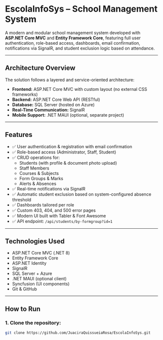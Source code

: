 # EscolaInfoSys – School Management System

A modern and modular school management system developed with **ASP.NET Core MVC** and **Entity Framework Core**, featuring full user authentication, role-based access, dashboards, email confirmation, notifications via SignalR, and student exclusion logic based on attendance.

---

##  Architecture Overview

The solution follows a layered and service-oriented architecture:

- **Frontend:** ASP.NET Core MVC with custom layout (no external CSS frameworks)
- **Backend:** ASP.NET Core Web API (RESTful)
- **Database:** SQL Server (hosted on Azure)
- **Real-Time Communication:** SignalR
- **Mobile Support:** .NET MAUI (optional, separate project)

---

## Features

- ✅ User authentication & registration with email confirmation  
- ✅ Role-based access (Administrator, Staff, Student)  
- ✅ CRUD operations for:
  - Students (with profile & document photo upload)
  - Staff Members
  - Courses & Subjects
  - Form Groups & Marks
  - Alerts & Absences
- ✅ Real-time notifications via SignalR
- ✅ Automatic student exclusion based on system-configured absence threshold
- ✅ Dashboards tailored per role
- ✅ Custom 403, 404, and 500 error pages
- ✅ Modern UI built with Tabler & Font Awesome
- ✅ API endpoint: `/api/students/by-formgroup?id=1`

---

##  Technologies Used

- ASP.NET Core MVC (.NET 8)  
- Entity Framework Core  
- ASP.NET Identity  
- SignalR  
- SQL Server + Azure  
- .NET MAUI (optional client)  
- Syncfusion (UI components)  
- Git & GitHub

---

## How to Run

### 1. Clone the repository:

```bash
git clone https://github.com/JuaciraQuissueiaRosa/EscolaInfoSys.git

